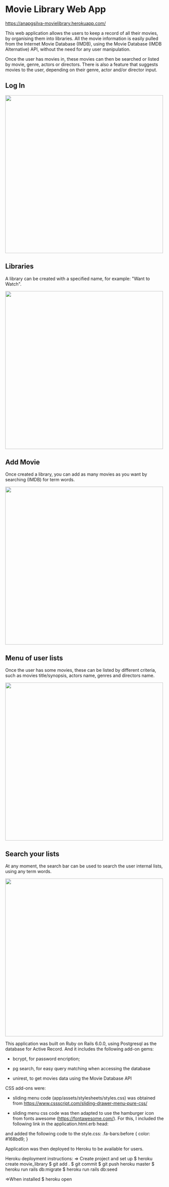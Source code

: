 # Movie Library Web App

https://anapgsilva-movielibrary.herokuapp.com/

This web application allows the users to keep a record of all their movies, by organising them into libraries.
All the movie information is easily pulled from the Internet Movie Database (IMDB), using the Movie Database (IMDB Alternative) API, without the need for any user manipulation.

Once the user has movies in, these movies can then be searched or listed by movie, genre, actors or directors. There is also a feature that suggests movies to the user, depending on their genre, actor and/or director input.


## Log In

<img src="https://anapgsilva.github.io/movie_library/app/assets/images/Login_page.png" width="500">

## Libraries
A library can be created with a specified name, for example: "Want to Watch".

<img src="https://anapgsilva.github.io/movie_library/app/assets/images/Create_libraries.png" width="500">

## Add Movie
Once created a library, you can add as many movies as you want by searching (IMDB) for term words.

<img src="https://anapgsilva.github.io/movie_library/app/assets/images/Add_movie.png" width="500">

## Menu of user lists
Once the user has some movies, these can be listed by different criteria, such as movies title/synopsis, actors name, genres and directors name.

<img src="https://anapgsilva.github.io/movie_library/app/assets/images/Lists_menu.png" width="500">

## Search your lists
At any moment, the search bar can be used to search the user internal lists, using any term words.

<img src="https://anapgsilva.github.io/movie_library/app/assets/images/Search_lists.png" width="500">



This application was built on Ruby on Rails 6.0.0, using Postgresql as the database for Active Record.
And it includes the following add-on gems:

- bcrypt, for password encription;

- pg search, for easy query matching when accessing the database

- unirest, to get movies data using the Movie Database API

CSS add-ons were:
- sliding menu code (app/assets/stylesheets/styles.css) was obtained from https://www.cssscript.com/sliding-drawer-menu-pure-css/

- sliding menu css code was then adapted to use the hamburger icon from fonts awesome (https://fontawesome.com/). For this, I included the following link in the application.html.erb head:
  <link rel="stylesheet" href="https://cdnjs.cloudflare.com/ajax/libs/font-awesome/5.11.2/css/all.min.css">
and added the following code to the style.css:
  .fa-bars:before {
    color: #168bd9; }


Application was then deployed to Heroku to be available for users.

Heroku deployment instructions:
=> Create project and set up
$ heroku create movie_library
$ git add .
$ git commit
$ git push heroku master
$ heroku run rails db:migrate
$ heroku run rails db:seed

=>When installed
$ heroku open
